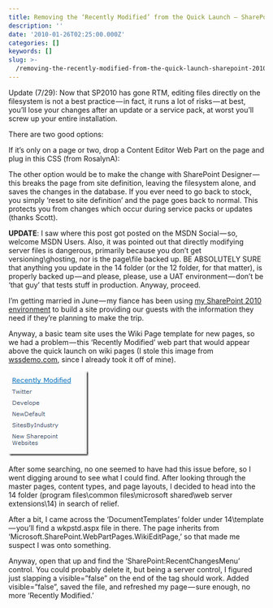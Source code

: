 ```yaml
---
title: Removing the ‘Recently Modified’ from the Quick Launch — SharePoint 2010
description: ''
date: '2010-01-26T02:25:00.000Z'
categories: []
keywords: []
slug: >-
  /removing-the-recently-modified-from-the-quick-launch-sharepoint-2010-3a25327c5bc5
---
```


Update (7/29): Now that SP2010 has gone RTM, editing files directly on the filesystem is not a best practice — in fact, it runs a lot of risks — at best, you’ll lose your changes after an update or a service pack, at worst you’ll screw up your entire installation.

There are two good options:

If it’s only on a page or two, drop a Content Editor Web Part on the page and plug in this CSS (from RosalynA):

<style>

.s4-recentchanges

{

DISPLAY:none;

}

</style>

The other option would be to make the change with SharePoint Designer — this breaks the page from site definition, leaving the filesystem alone, and saves the changes in the database. If you ever need to go back to stock, you simply ‘reset to site definition’ and the page goes back to normal. This protects you from changes which occur during service packs or updates (thanks Scott).

**UPDATE**: I saw where this post got posted on the MSDN Social — so, welcome MSDN Users. Also, it was pointed out that directly modifying server files is dangerous, primarily because you don’t get versioning\\ghosting, nor is the page\\file backed up. BE ABSOLUTELY SURE that anything you update in the 14 folder (or the 12 folder, for that matter), is properly backed up — and please, please, use a UAT environment — don’t be ‘that guy’ that tests stuff in production. Anyway, proceed.

I’m getting married in June — my fiance has been using [my SharePoint 2010 environment](http://wedding.johndandison.com) to build a site providing our guests with the information they need if they’re planning to make the trip.

Anyway, a basic team site uses the Wiki Page template for new pages, so we had a problem — this ‘Recently Modified’ web part that would appear above the quick launch on wiki pages (I stole this image from [wssdemo.com](http://wssdemo.com), since I already took it off of mine).

![image](/img/0_IA9oObSPoBeOT98b.png)

After some searching, no one seemed to have had this issue before, so I went digging around to see what I could find. After looking through the master pages, content types, and page layouts, I decided to head into the 14 folder (program files\\common files\\microsoft shared\\web server extensions\\14) in search of relief.

After a bit, I came across the ‘DocumentTemplates’ folder under 14\\template — you’ll find a wkpstd.aspx file in there. The page inherits from ‘Microsoft.SharePoint.WebPartPages.WikiEditPage,’ so that made me suspect I was onto something.

Anyway, open that up and find the ‘SharePoint:RecentChangesMenu’ control. You could probably delete it, but being a server control, I figured just slapping a visible=”false” on the end of the tag should work. Added visible=”false”, saved the file, and refreshed my page — sure enough, no more ‘Recently Modified.’